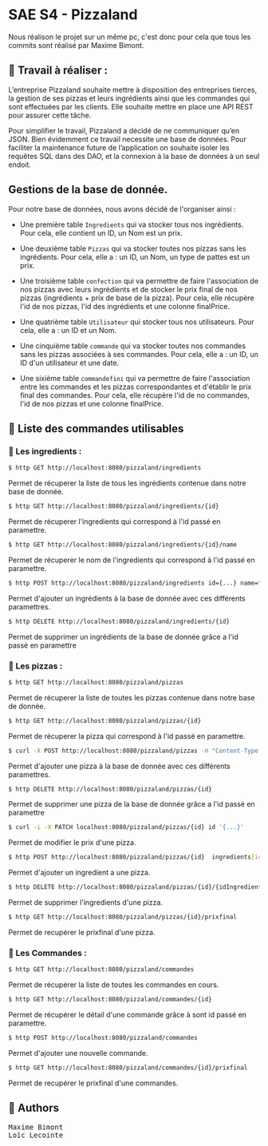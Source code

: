 # SAE S4 - Pizzaland

Nous réalison le projet sur un même pc, c'est donc pour cela que tous les commits sont réalisé par Maxime Bimont.

## 🏹 Travail à réaliser :

L’entreprise Pizzaland souhaite mettre à disposition des entreprises tierces, la gestion de ses pizzas et leurs
ingrédients ainsi que les commandes qui sont effectuées par les clients. Elle souhaite mettre en place une API REST
pour assurer cette tâche.

Pour simplifier le travail, Pizzaland a décidé de ne communiquer qu’en JSON. Bien évidemment ce travail necessite
une base de données. Pour faciliter la maintenance future de l’application on souhaite isoler les requêtes SQL dans des
DAO, et la connexion à la base de données à un seul endoit.

## Gestions de la base de donnée.

Pour notre base de données, nous avons décidé de l'organiser ainsi :

-   Une première table `Ingredients` qui va stocker tous nos ingrédients. Pour cela, elle contient un ID, un Nom est un prix.

-   Une deuxième table `Pizzas` qui va stocker toutes nos pizzas sans les ingrédients. Pour cela, elle a : un ID, un Nom, un type de pattes est un prix.

-  Une troisième table `confection` qui va permettre de faire l'association de nos pizzas avec leurs ingrédients et de stocker le prix final de nos pizzas (ingrédients + prix de base de la pizza). Pour cela, elle récupère l'id de nos pizzas, l'id des ingrédients et une colonne finalPrice. 

- Une quatrième table `Utilisateur` qui stocker tous nos utilisateurs. Pour cela, elle a : un ID et un Nom.

- Une cinquième table `commande` qui va stocker toutes nos commandes sans les pizzas associées à ses commandes. Pour cela, elle a : un ID, un ID d'un utilisateur et une date.

- Une sixième table `commandefini` qui va permettre de faire l'association entre les commandes et les pizzas correspondantes et d'établir le prix final des commandes. Pour cela, elle récupère l'id de no commandes, l'id de nos pizzas et une colonne finalPrice.

## 🔗 Liste des commandes utilisables

### 🍅 Les ingredients :

```bash
$ http GET http://localhost:8080/pizzaland/ingredients
```
Permet de récuperer la liste de tous les ingrédients contenue dans notre base de donnée. 

```bash
$ http GET http://localhost:8080/pizzaland/ingredients/{id}
```

Permet de récuperer l'ingredients qui correspond à l'id passé en paramettre.

```bash
$ http GET http://localhost:8080/pizzaland/ingredients/{id}/name
```
Permet de récuperer le nom de l'ingredients qui correspond à l'id passé en paramettre.

```bash
$ http POST http://localhost:8080/pizzaland/ingredients id={...} name="{...}" price={...}
```
Permet d'ajouter un ingrédients à la base de donnée avec ces différents paramettres.  

```bash
$ http DELETE http://localhost:8080/pizzaland/ingredients/{id}
```
Permet de supprimer un ingrédients de la base de donnée grâce a l'id passé en paramettre  

### 🍕 Les pizzas :

```bash
$ http GET http://localhost:8080/pizzaland/pizzas
```
Permet de récuperer la liste de toutes les pizzas contenue dans notre base de donnée. 

```bash
$ http GET http://localhost:8080/pizzaland/pizzas/{id}
```
Permet de récuperer la pizza qui correspond à l'id passé en paramettre.

```bash
$ curl -X POST http://localhost:8080/pizzaland/pizzas -H "Content-Type: application/json" -d '{"id":{...}, "name": "{...}", "type": "{...}","price":{...}, "ingredients":[{"id":{...}}, {"id":{...}}, {"id":{...}}]}'
```
Permet d'ajouter une pizza à la base de donnée avec ces différents paramettres.  

```bash
$ http DELETE http://localhost:8080/pizzaland/pizzas/{id}
```
Permet de supprimer une pizza de la base de donnée grâce a l'id passé en paramettre  

```bash
$ curl -i -X PATCH localhost:8080/pizzaland/pizzas/{id} id '{...}'
```
Permet de modifier le prix d'une pizza.

```bash
$ http POST http://localhost:8080/pizzaland/pizzas/{id}  ingredients[id={...}]
```
Permet d'ajouter un ingredient a une pizza.

```bash
$ http DELETE http://localhost:8080/pizzaland/pizzas/{id}/{idIngredients}
```
Permet de supprimer l'ingredients d'une pizza.

```bash
$ http GET http://localhost:8080/pizzaland/pizzas/{id}/prixfinal
```
Permet de recupérer le prixfinal d'une pizza.

### 📃 Les Commandes :

```bash
$ http GET http://localhost:8080/pizzaland/commandes
```
Permet de récupérer la liste de toutes les commandes en cours.

```bash
$ http GET http://localhost:8080/pizzaland/commandes/{id}
```
Permet de récupérer le détail d'une commande grâce à sont id passé en paramettre.

```bash
$ http POST http://localhost:8080/pizzaland/commandes
```
Permet d'ajouter une nouvelle commande.

```bash
$ http GET http://localhost:8080/pizzaland/commandes/{id}/prixfinal
```
Permet de recupérer le prixfinal d'une commandes.

## 👥 Authors

<pre>
Maxime Bimont
Loïc Lecointe
</pre>
